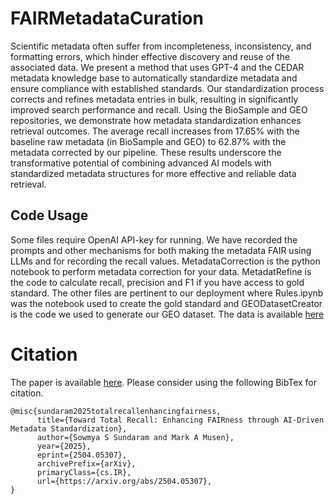 # FAIRMetadataCuration

Scientific metadata often suffer from incompleteness, inconsistency, and formatting errors, which hinder effective discovery and reuse of the associated data. We present a method that uses GPT-4 and the CEDAR metadata knowledge base to automatically standardize metadata and ensure compliance with established standards. Our standardization process corrects and refines metadata entries in bulk, resulting in significantly improved search performance and recall. Using the BioSample and GEO repositories, we demonstrate how metadata standardization enhances retrieval outcomes. The average recall increases from 17.65\% with the baseline raw metadata (in BioSample and GEO) to 62.87\% with the metadata corrected by our pipeline. These results underscore the transformative potential of combining advanced AI models with standardized metadata structures for more effective and reliable data retrieval.

## Code Usage
Some files require OpenAI API-key for running. We have recorded the prompts and other mechanisms for both making the metadata FAIR using LLMs and for recording the recall values. MetadataCorrection is the python notebook to perform metadata correction for your data. MetadatRefine is the code to calculate recall, precision and F1 if you have access to gold standard. The other files are pertinent to our deployment where Rules.ipynb was the notebook used to create the gold standard and GEODatasetCreator is the code we used to generate our GEO dataset. The data is available [here](https://doi.org/10.5281/zenodo.15617182)

# Citation
The paper is available [here](https://arxiv.org/abs/2504.05307). Please consider using the following BibTex for citation.
```
@misc{sundaram2025totalrecallenhancingfairness,
      title={Toward Total Recall: Enhancing FAIRness through AI-Driven Metadata Standardization}, 
      author={Sowmya S Sundaram and Mark A Musen},
      year={2025},
      eprint={2504.05307},
      archivePrefix={arXiv},
      primaryClass={cs.IR},
      url={https://arxiv.org/abs/2504.05307}, 
}
```

